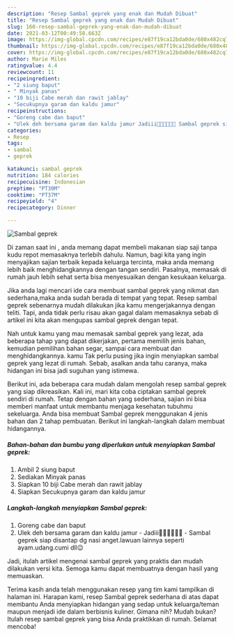 ```yaml
---
description: "Resep Sambal geprek yang enak dan Mudah Dibuat"
title: "Resep Sambal geprek yang enak dan Mudah Dibuat"
slug: 160-resep-sambal-geprek-yang-enak-dan-mudah-dibuat
date: 2021-03-12T00:49:58.663Z
image: https://img-global.cpcdn.com/recipes/e87f19ca12bda0de/680x482cq70/sambal-geprek-foto-resep-utama.jpg
thumbnail: https://img-global.cpcdn.com/recipes/e87f19ca12bda0de/680x482cq70/sambal-geprek-foto-resep-utama.jpg
cover: https://img-global.cpcdn.com/recipes/e87f19ca12bda0de/680x482cq70/sambal-geprek-foto-resep-utama.jpg
author: Marie Miles
ratingvalue: 4.4
reviewcount: 11
recipeingredient:
- "2 siung baput"
- " Minyak panas"
- "10 biji Cabe merah dan rawit jablay"
- "Secukupnya garam dan kaldu jamur"
recipeinstructions:
- "Goreng cabe dan baput"
- "Ulek deh bersama garam dan kaldu jamur Jadiii🤗🤗🤤🤤🤤🤤 Sambal geprek siap disantap dg nasi anget.lawuan lainnya seperti ayam.udang.cumi dll😉"
categories:
- Resep
tags:
- sambal
- geprek

katakunci: sambal geprek 
nutrition: 184 calories
recipecuisine: Indonesian
preptime: "PT30M"
cooktime: "PT37M"
recipeyield: "4"
recipecategory: Dinner

---
```



![Sambal geprek](https://img-global.cpcdn.com/recipes/e87f19ca12bda0de/680x482cq70/sambal-geprek-foto-resep-utama.jpg)

Di zaman  saat ini , anda memang dapat membeli makanan siap saji tanpa kudu repot memasaknya terlebih dahulu. Namun, bagi kita yang ingin menyajikan sajian terbaik kepada keluarga tercinta, maka anda memang lebih baik menghidangkannya dengan tangan sendiri. Pasalnya, memasak di rumah jauh lebih sehat serta bisa menyesuaikan dengan kesukaan keluarga.

Jika anda lagi mencari ide cara membuat sambal geprek yang nikmat dan sederhana,maka anda sudah berada di tempat yang tepat. Resep sambal geprek  sebenarnya mudah dilakukan jika kamu mengerjakannya dengan teliti. Tapi, anda tidak perlu risau akan gagal dalam memasaknya 
sebab di artikel ini kita akan mengupas sambal geprek dengan tepat.  



Nah untuk kamu yang mau memasak sambal geprek yang lezat, ada beberapa tahap yang dapat dikerjakan, pertama memilih jenis bahan, kemudian pemilihan bahan segar, sampai cara membuat dan menghidangkannya. kamu Tak perlu pusing jika ingin menyiapkan sambal geprek yang lezat di rumah. Sebab, asalkan anda  tahu caranya, maka hidangan ini bisa jadi suguhan yang istimewa.

Berikut ini, ada beberapa cara mudah dalam mengolah resep sambal geprek yang siap dikreasikan. Kali ini, mari kita coba ciptakan sambal geprek sendiri di rumah. Tetap dengan bahan yang sederhana, sajian ini bisa memberi manfaat untuk membantu menjaga kesehatan tubuhmu sekeluarga. Anda bisa membuat Sambal geprek menggunakan 4 jenis bahan dan 2 tahap pembuatan. Berikut ini langkah-langkah dalam membuat hidangannya.

<!--inarticleads1-->

##### Bahan-bahan dan bumbu yang diperlukan untuk menyiapkan Sambal geprek:

1. Ambil 2 siung baput
1. Sediakan  Minyak panas
1. Siapkan 10 biji Cabe merah dan rawit jablay
1. Siapkan Secukupnya garam dan kaldu jamur




<!--inarticleads2-->

##### Langkah-langkah menyiapkan Sambal geprek:

1. Goreng cabe dan baput
1. Ulek deh bersama garam dan kaldu jamur - Jadiii🤗🤗🤤🤤🤤🤤 - Sambal geprek siap disantap dg nasi anget.lawuan lainnya seperti ayam.udang.cumi dll😉




Jadi, itulah artikel mengenai  sambal geprek  yang praktis dan mudah dilakukan versi kita. Semoga kamu dapat membuatnya dengan hasil yang memuaskan. 

Terima kasih anda telah menggunakan resep yang tim kami tampilkan di halaman ini. Harapan kami, resep  Sambal geprek sederhana di atas dapat membantu Anda menyiapkan hidangan yang sedap untuk keluarga/teman maupun menjadi ide dalam berbisnis kuliner. Gimana nih? Mudah bukan? Itulah resep sambal geprek yang bisa Anda praktikkan di rumah. Selamat mencoba!

